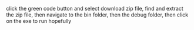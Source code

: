 click the green code button and select download zip file, find and extract the zip file, then navigate to the bin folder, then the debug folder, then click on the exe to run hopefully
